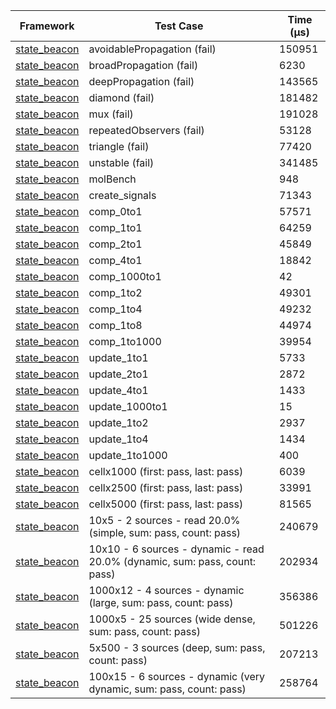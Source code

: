 | Framework | Test Case | Time (μs) |
| --- | --- | --- |
| [state_beacon](https://github.com/jinyus/dart_beacon) | avoidablePropagation (fail) | 150951 |
| [state_beacon](https://github.com/jinyus/dart_beacon) | broadPropagation (fail) | 6230 |
| [state_beacon](https://github.com/jinyus/dart_beacon) | deepPropagation (fail) | 143565 |
| [state_beacon](https://github.com/jinyus/dart_beacon) | diamond (fail) | 181482 |
| [state_beacon](https://github.com/jinyus/dart_beacon) | mux (fail) | 191028 |
| [state_beacon](https://github.com/jinyus/dart_beacon) | repeatedObservers (fail) | 53128 |
| [state_beacon](https://github.com/jinyus/dart_beacon) | triangle (fail) | 77420 |
| [state_beacon](https://github.com/jinyus/dart_beacon) | unstable (fail) | 341485 |
| [state_beacon](https://github.com/jinyus/dart_beacon) | molBench | 948 |
| [state_beacon](https://github.com/jinyus/dart_beacon) | create_signals | 71343 |
| [state_beacon](https://github.com/jinyus/dart_beacon) | comp_0to1 | 57571 |
| [state_beacon](https://github.com/jinyus/dart_beacon) | comp_1to1 | 64259 |
| [state_beacon](https://github.com/jinyus/dart_beacon) | comp_2to1 | 45849 |
| [state_beacon](https://github.com/jinyus/dart_beacon) | comp_4to1 | 18842 |
| [state_beacon](https://github.com/jinyus/dart_beacon) | comp_1000to1 | 42 |
| [state_beacon](https://github.com/jinyus/dart_beacon) | comp_1to2 | 49301 |
| [state_beacon](https://github.com/jinyus/dart_beacon) | comp_1to4 | 49232 |
| [state_beacon](https://github.com/jinyus/dart_beacon) | comp_1to8 | 44974 |
| [state_beacon](https://github.com/jinyus/dart_beacon) | comp_1to1000 | 39954 |
| [state_beacon](https://github.com/jinyus/dart_beacon) | update_1to1 | 5733 |
| [state_beacon](https://github.com/jinyus/dart_beacon) | update_2to1 | 2872 |
| [state_beacon](https://github.com/jinyus/dart_beacon) | update_4to1 | 1433 |
| [state_beacon](https://github.com/jinyus/dart_beacon) | update_1000to1 | 15 |
| [state_beacon](https://github.com/jinyus/dart_beacon) | update_1to2 | 2937 |
| [state_beacon](https://github.com/jinyus/dart_beacon) | update_1to4 | 1434 |
| [state_beacon](https://github.com/jinyus/dart_beacon) | update_1to1000 | 400 |
| [state_beacon](https://github.com/jinyus/dart_beacon) | cellx1000 (first: pass, last: pass) | 6039 |
| [state_beacon](https://github.com/jinyus/dart_beacon) | cellx2500 (first: pass, last: pass) | 33991 |
| [state_beacon](https://github.com/jinyus/dart_beacon) | cellx5000 (first: pass, last: pass) | 81565 |
| [state_beacon](https://github.com/jinyus/dart_beacon) | 10x5 - 2 sources - read 20.0% (simple, sum: pass, count: pass) | 240679 |
| [state_beacon](https://github.com/jinyus/dart_beacon) | 10x10 - 6 sources - dynamic - read 20.0% (dynamic, sum: pass, count: pass) | 202934 |
| [state_beacon](https://github.com/jinyus/dart_beacon) | 1000x12 - 4 sources - dynamic (large, sum: pass, count: pass) | 356386 |
| [state_beacon](https://github.com/jinyus/dart_beacon) | 1000x5 - 25 sources (wide dense, sum: pass, count: pass) | 501226 |
| [state_beacon](https://github.com/jinyus/dart_beacon) | 5x500 - 3 sources (deep, sum: pass, count: pass) | 207213 |
| [state_beacon](https://github.com/jinyus/dart_beacon) | 100x15 - 6 sources - dynamic (very dynamic, sum: pass, count: pass) | 258764 |
